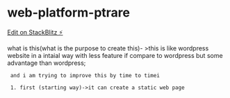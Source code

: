 # web-platform-ptrare

[Edit on StackBlitz ⚡️](https://stackblitz.com/edit/web-platform-fyn2ka)

what is this(what is the purpose to create this)- >this is like wordpress website in a intaial way with less feature if compare to wordpress but some advantage than
                                                     wordpress;
                                                     
     and i am trying to improve this by time to timei
     
     1. first (starting way)->it can create a static web page

